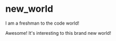 # new_world
I am a freshman to the code world!

Awesome! It's interesting to this brand new world! 
